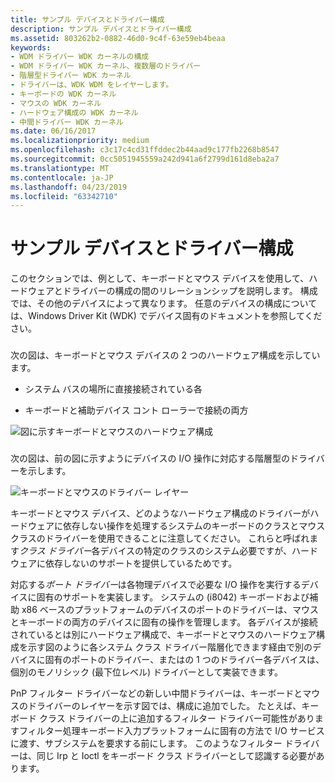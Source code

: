 ```yaml
---
title: サンプル デバイスとドライバー構成
description: サンプル デバイスとドライバー構成
ms.assetid: 803262b2-0882-46d0-9c4f-63e59eb4beaa
keywords:
- WDM ドライバー WDK カーネルの構成
- WDM ドライバー WDK カーネル、複数層のドライバー
- 階層型ドライバー WDK カーネル
- ドライバーは、WDK WDM をレイヤーします。
- キーボードの WDK カーネル
- マウスの WDK カーネル
- ハードウェア構成の WDK カーネル
- 中間ドライバー WDK カーネル
ms.date: 06/16/2017
ms.localizationpriority: medium
ms.openlocfilehash: c3c17c4cd31ffddec2b44aad9c177fb2268b8547
ms.sourcegitcommit: 0cc5051945559a242d941a6f2799d161d8eba2a7
ms.translationtype: MT
ms.contentlocale: ja-JP
ms.lasthandoff: 04/23/2019
ms.locfileid: "63342710"
---
```

# <a name="sample-device-and-driver-configuration"></a>サンプル デバイスとドライバー構成





このセクションでは、例として、キーボードとマウス デバイスを使用して、ハードウェアとドライバーの構成の間のリレーションシップを説明します。 構成では、その他のデバイスによって異なります。 任意のデバイスの構成については、Windows Driver Kit (WDK) でデバイス固有のドキュメントを参照してください。

### <a href="" id="keyboard-and-mouse-hardware-configurations"></a>

次の図は、キーボードとマウス デバイスの 2 つのハードウェア構成を示しています。

-   システム バスの場所に直接接続されている各

-   キーボードと補助デバイス コント ローラーで接続の両方

![図に示すキーボードとマウスのハードウェア構成](images/2kbdmuhw.png)

### <a href="" id="keyboard-and-mouse-driver-layers"></a>

次の図は、前の図に示すようにデバイスの I/O 操作に対応する階層型のドライバーを示します。

![キーボードとマウスのドライバー レイヤー](images/2samplyr.png)

キーボードとマウス デバイス、どのようなハードウェア構成のドライバーがハードウェアに依存しない操作を処理するシステムのキーボードのクラスとマウス クラスのドライバーを使用できることに注意してください。 これらと呼ばれます*クラス ドライバー*各デバイスの特定のクラスのシステム必要ですが、ハードウェアに依存しないのサポートを提供しているためです。

対応する*ポート ドライバー*は各物理デバイスで必要な I/O 操作を実行するデバイスに固有のサポートを実装します。 システムの (i8042) キーボードおよび補助 x86 ベースのプラットフォームのデバイスのポートのドライバーは、マウスとキーボードの両方のデバイスに固有の操作を管理します。 各デバイスが接続されているとは別にハードウェア構成で、キーボードとマウスのハードウェア構成を示す図のように各システム クラス ドライバー階層化できます経由で別のデバイスに固有のポートのドライバー、またはの 1 つのドライバー各デバイスは、個別のモノリシック (最下位レベル) ドライバーとして実装できます。

PnP フィルター ドライバーなどの新しい中間ドライバーは、キーボードとマウスのドライバーのレイヤーを示す図では、構成に追加でした。 たとえば、キーボード クラス ドライバーの上に追加するフィルター ドライバー可能性がありますフィルター処理キーボード入力プラットフォームに固有の方法で I/O サービスに渡す、サブシステムを要求する前にします。 このようなフィルター ドライバーは、同じ Irp と Ioctl をキーボード クラス ドライバーとして認識する必要があります。

 

 




